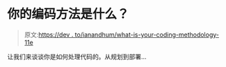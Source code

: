 # 你的编码方法是什么？

> 原文:[https://dev . to/ianandhum/what-is-your-coding-methodology-11e](https://dev.to/ianandhum/what-is-your-coding-methodology-11e)

让我们来谈谈你是如何处理代码的。从规划到部署...